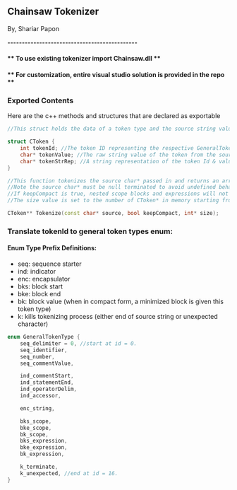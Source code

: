 ## Chainsaw Tokenizer
By, Shariar Papon

<b>
---------------------------------------------
</b>

#### ** To use existing tokenizer import Chainsaw.dll **
#### ** For customization, entire visual studio solution is provided in the repo **

### Exported Contents
Here are the c++ methods and structures that are declared as exportable

```cpp
//This struct holds the data of a token type and the source string value of the token

struct CToken {
    int tokenId; //The token ID representing the respective GeneralTokenType enum value.
    char* tokenValue; //The raw string value of the token from the source.
    char* tokenStrRep; //A string representation of the token Id & value.
}
```

```cpp
//This function tokenizes the source char* passed in and returns an array of CToken pointers.
//Note the source char* must be null terminated to avoid undefined behavior.
//If keepCompact is true, nested scope blocks and expressions will not be expanded recursively.
//The size value is set to the number of CToken* in memory starting from the base of CToken**.

CToken** Tokenize(const char* source, bool keepCompact, int* size);
```

### Translate tokenId to general token types enum:
#### Enum Type Prefix Definitions:

 - seq: sequence starter
 - ind: indicator
 - enc: encapsulator
 - bks: block start
 - bke: block end
 - bk: block value (when in compact form, a minimized block is given this token type)
 - k: kills tokenizing process (either end of source string or unexpected character)

```cpp
enum GeneralTokenType {
	seq_delimiter = 0, //start at id = 0.
	seq_identifier,
	seq_number,
	seq_commentValue,

	ind_commentStart,
	ind_statementEnd,
	ind_operatorDelim,
	ind_accessor,

	enc_string,

	bks_scope,
	bke_scope,
	bk_scope,
	bks_expression,
	bke_expression,
	bk_expression,

	k_terminate,
	k_unexpected, //end at id = 16.
}
```

